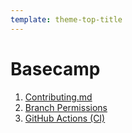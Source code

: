 ```yaml
---
template: theme-top-title
---
```


# Basecamp

1. [Contributing.md](https://docs.github.com/en/communities/setting-up-your-project-for-healthy-contributions/setting-guidelines-for-repository-contributors)
1. [Branch Permissions](https://docs.github.com/en/repositories/configuring-branches-and-merges-in-your-repository/defining-the-mergeability-of-pull-requests/managing-a-branch-protection-rule)
1. [GitHub Actions (CI)](https://github.com/features/actions)